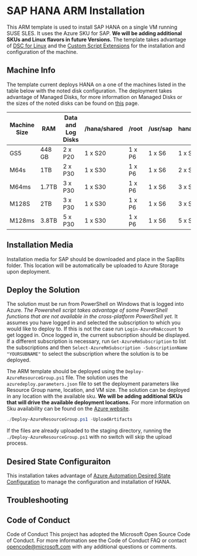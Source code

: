 # SAP HANA ARM Installation
This ARM template is used to install SAP HANA on a single VM running SUSE SLES. It uses the Azure SKU for SAP. **We will be adding additional SKUs and Linux flavors in future Versions.** The template takes advantage of [DSC for Linux](https://github.com/Azure/azure-linux-extensions/tree/master/DSC) and the [Custom Script Extensions](https://github.com/Azure/azure-linux-extensions/tree/master/CustomScript) for the installation and configuration of the machine.

## Machine Info
The template current deploys HANA on a one of the machines listed in the table below with the noted disk configuration.  The deployment takes advantage of Managed Disks, for more information on Managed Disks or the sizes of the noted disks can be found on [this](https://docs.microsoft.com/en-us/azure/storage/storage-managed-disks-overview#pricing-and-billing) page.

Machine Size | RAM | Data and Log Disks | /hana/shared | /root | /usr/sap | hana/backup
------------ | --- | ------------------ | ------------ | ----- | -------- | -----------
GS5 | 448 GB | 2 x P20 | 1 x S20 | 1 x P6 | 1 x S6 | 1 x S30
M64s | 1TB | 2 x P30 | 1 x S30 | 1 x P6 | 1 x S6 | 2 x S30
M64ms | 1.7TB | 3 x P30 | 1 x S30 | 1 x P6 | 1 x S6 | 3 x S30
M128S | 2TB | 3 x P30 | 1 x S30 | 1 x P6 | 1 x S6 | 3 x S30
M128ms | 3.8TB | 5 x P30 | 1 x S30 | 1 x P6 | 1 x S6 | 5 x S30

## Installation Media
Installation media for SAP should be downloaded and place in the SapBits folder. This location will be automatically be uploaded to Azure Storage upon deployment.

## Deploy the Solution
The solution must be run from PowerShell on Windows that is logged into Azure. *The Powershell script takes advantage of some PowerShell functions that are not available in the cross-platform PowerShell yet.* It assumes you have logged in and selected the subscription to which you would like to deploy to. If this is not the case run `Login-AzureRmAccount` to get logged in. Once logged in, the current subscription should be displayed. If a different subscription is necessary, run `Get-AzureRmSubscription` to list the subscriptions and then `Select-AzureRmSubscription -SubscriptionName "YOURSUBNAME"` to select the subscription where the solution is to be deployed.

The ARM template should be deployed using the `Deploy-AzureResourceGroup.ps1` file. The solution uses the `azuredeploy.parameters.json` file to set the deployment parameters like Resource Group name, location, and VM size. The solution can be deployed in any location with the available sku. **We will be adding additional SKUs that will drive the available deployment locations.** For more information on Sku availability can be found on the [Azure website](https://azure.microsoft.com/en-us/pricing/details/cloud-services/).

```powershell
./Deploy-AzureResourceGroup.ps1 -UploadArtifacts
```

If the files are already uploaded to the staging directory, running the `./Deploy-AzureResourceGroup.ps1` with no switch will skip the upload process.

## Desired State Configuraiton
This installation takes advantage of [Azure Automation Desired State Configuration](https://azure.microsoft.com/en-us/blog/what-why-how-azure-automation-desired-state-configuration/) to manage the configuration and installation of HANA.

## Troubleshooting

## Code of Conduct
Code of Conduct
This project has adopted the Microsoft Open Source Code of Conduct. For more information see the Code of Conduct FAQ or contact [opencode@microsoft.com](mailto:opencode@microsoft.com) with any additional questions or comments.